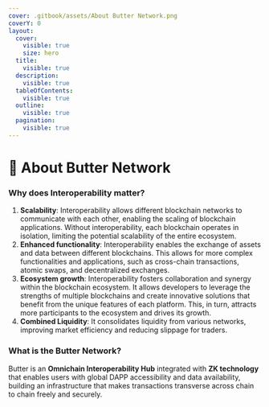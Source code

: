 ```yaml
---
cover: .gitbook/assets/About Butter Network.png
coverY: 0
layout:
  cover:
    visible: true
    size: hero
  title:
    visible: true
  description:
    visible: true
  tableOfContents:
    visible: true
  outline:
    visible: true
  pagination:
    visible: true
---
```


# 🌈 About Butter Network

### Why does Interoperability matter?

1. **Scalability**: Interoperability allows different blockchain networks to communicate with each other, enabling the scaling of blockchain applications. Without interoperability, each blockchain operates in isolation, limiting the potential scalability of the entire ecosystem.
2. **Enhanced functionality**: Interoperability enables the exchange of assets and data between different blockchains. This allows for more complex functionalities and applications, such as cross-chain transactions, atomic swaps, and decentralized exchanges.
3. **Ecosystem growth**: Interoperability fosters collaboration and synergy within the blockchain ecosystem. It allows developers to leverage the strengths of multiple blockchains and create innovative solutions that benefit from the unique features of each platform. This, in turn, attracts more participants to the ecosystem and drives its growth.
4. **Combined Liquidity**: It consolidates liquidity from various networks, improving market efficiency and reducing slippage for traders.

### **What is the Butter Network?**

Butter is an **Omnichain Interoperability Hub** integrated with **ZK technology** that enables users with global DAPP accessibility and data availability, building an infrastructure that makes transactions transverse across chain to chain freely and securely.

